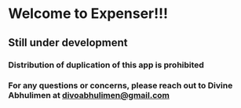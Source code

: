 # Welcome to Expenser!!!

## Still under development

### Distribution of duplication of this app is prohibited

### For any questions or concerns, please reach out to Divine Abhulimen at divoabhulimen@gmail.com